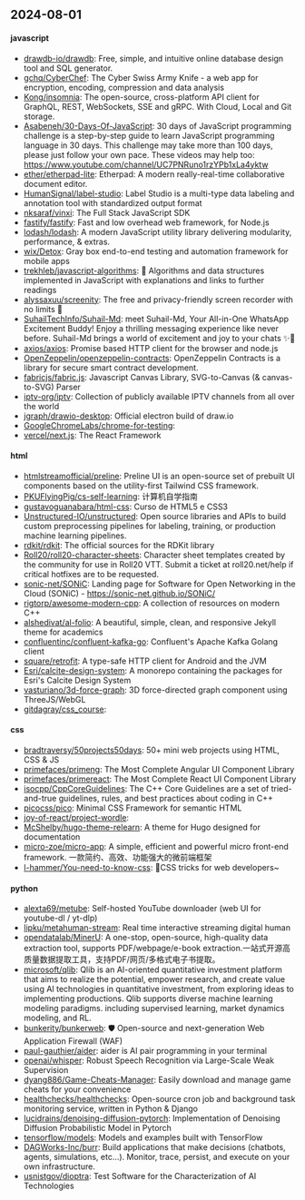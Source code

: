 ## 2024-08-01

#### javascript
* [drawdb-io/drawdb](https://github.com/drawdb-io/drawdb): Free, simple, and intuitive online database design tool and SQL generator.
* [gchq/CyberChef](https://github.com/gchq/CyberChef): The Cyber Swiss Army Knife - a web app for encryption, encoding, compression and data analysis
* [Kong/insomnia](https://github.com/Kong/insomnia): The open-source, cross-platform API client for GraphQL, REST, WebSockets, SSE and gRPC. With Cloud, Local and Git storage.
* [Asabeneh/30-Days-Of-JavaScript](https://github.com/Asabeneh/30-Days-Of-JavaScript): 30 days of JavaScript programming challenge is a step-by-step guide to learn JavaScript programming language in 30 days. This challenge may take more than 100 days, please just follow your own pace. These videos may help too: https://www.youtube.com/channel/UC7PNRuno1rzYPb1xLa4yktw
* [ether/etherpad-lite](https://github.com/ether/etherpad-lite): Etherpad: A modern really-real-time collaborative document editor.
* [HumanSignal/label-studio](https://github.com/HumanSignal/label-studio): Label Studio is a multi-type data labeling and annotation tool with standardized output format
* [nksaraf/vinxi](https://github.com/nksaraf/vinxi): The Full Stack JavaScript SDK
* [fastify/fastify](https://github.com/fastify/fastify): Fast and low overhead web framework, for Node.js
* [lodash/lodash](https://github.com/lodash/lodash): A modern JavaScript utility library delivering modularity, performance, & extras.
* [wix/Detox](https://github.com/wix/Detox): Gray box end-to-end testing and automation framework for mobile apps
* [trekhleb/javascript-algorithms](https://github.com/trekhleb/javascript-algorithms): 📝 Algorithms and data structures implemented in JavaScript with explanations and links to further readings
* [alyssaxuu/screenity](https://github.com/alyssaxuu/screenity): The free and privacy-friendly screen recorder with no limits 🎥
* [SuhailTechInfo/Suhail-Md](https://github.com/SuhailTechInfo/Suhail-Md): meet Suhail-Md, Your All-in-One WhatsApp Excitement Buddy! Enjoy a thrilling messaging experience like never before. Suhail-Md brings a world of excitement and joy to your chats ✨🤖
* [axios/axios](https://github.com/axios/axios): Promise based HTTP client for the browser and node.js
* [OpenZeppelin/openzeppelin-contracts](https://github.com/OpenZeppelin/openzeppelin-contracts): OpenZeppelin Contracts is a library for secure smart contract development.
* [fabricjs/fabric.js](https://github.com/fabricjs/fabric.js): Javascript Canvas Library, SVG-to-Canvas (& canvas-to-SVG) Parser
* [iptv-org/iptv](https://github.com/iptv-org/iptv): Collection of publicly available IPTV channels from all over the world
* [jgraph/drawio-desktop](https://github.com/jgraph/drawio-desktop): Official electron build of draw.io
* [GoogleChromeLabs/chrome-for-testing](https://github.com/GoogleChromeLabs/chrome-for-testing): 
* [vercel/next.js](https://github.com/vercel/next.js): The React Framework

#### html
* [htmlstreamofficial/preline](https://github.com/htmlstreamofficial/preline): Preline UI is an open-source set of prebuilt UI components based on the utility-first Tailwind CSS framework.
* [PKUFlyingPig/cs-self-learning](https://github.com/PKUFlyingPig/cs-self-learning): 计算机自学指南
* [gustavoguanabara/html-css](https://github.com/gustavoguanabara/html-css): Curso de HTML5 e CSS3
* [Unstructured-IO/unstructured](https://github.com/Unstructured-IO/unstructured): Open source libraries and APIs to build custom preprocessing pipelines for labeling, training, or production machine learning pipelines.
* [rdkit/rdkit](https://github.com/rdkit/rdkit): The official sources for the RDKit library
* [Roll20/roll20-character-sheets](https://github.com/Roll20/roll20-character-sheets): Character sheet templates created by the community for use in Roll20 VTT. Submit a ticket at roll20.net/help if critical hotfixes are to be requested.
* [sonic-net/SONiC](https://github.com/sonic-net/SONiC): Landing page for Software for Open Networking in the Cloud (SONiC) - https://sonic-net.github.io/SONiC/
* [rigtorp/awesome-modern-cpp](https://github.com/rigtorp/awesome-modern-cpp): A collection of resources on modern C++
* [alshedivat/al-folio](https://github.com/alshedivat/al-folio): A beautiful, simple, clean, and responsive Jekyll theme for academics
* [confluentinc/confluent-kafka-go](https://github.com/confluentinc/confluent-kafka-go): Confluent's Apache Kafka Golang client
* [square/retrofit](https://github.com/square/retrofit): A type-safe HTTP client for Android and the JVM
* [Esri/calcite-design-system](https://github.com/Esri/calcite-design-system): A monorepo containing the packages for Esri's Calcite Design System
* [vasturiano/3d-force-graph](https://github.com/vasturiano/3d-force-graph): 3D force-directed graph component using ThreeJS/WebGL
* [gitdagray/css_course](https://github.com/gitdagray/css_course): 

#### css
* [bradtraversy/50projects50days](https://github.com/bradtraversy/50projects50days): 50+ mini web projects using HTML, CSS & JS
* [primefaces/primeng](https://github.com/primefaces/primeng): The Most Complete Angular UI Component Library
* [primefaces/primereact](https://github.com/primefaces/primereact): The Most Complete React UI Component Library
* [isocpp/CppCoreGuidelines](https://github.com/isocpp/CppCoreGuidelines): The C++ Core Guidelines are a set of tried-and-true guidelines, rules, and best practices about coding in C++
* [picocss/pico](https://github.com/picocss/pico): Minimal CSS Framework for semantic HTML
* [joy-of-react/project-wordle](https://github.com/joy-of-react/project-wordle): 
* [McShelby/hugo-theme-relearn](https://github.com/McShelby/hugo-theme-relearn): A theme for Hugo designed for documentation
* [micro-zoe/micro-app](https://github.com/micro-zoe/micro-app): A simple, efficient and powerful micro front-end framework. 一款简约、高效、功能强大的微前端框架
* [l-hammer/You-need-to-know-css](https://github.com/l-hammer/You-need-to-know-css): 💄CSS tricks for web developers~

#### python
* [alexta69/metube](https://github.com/alexta69/metube): Self-hosted YouTube downloader (web UI for youtube-dl / yt-dlp)
* [lipku/metahuman-stream](https://github.com/lipku/metahuman-stream): Real time interactive streaming digital human
* [opendatalab/MinerU](https://github.com/opendatalab/MinerU): A one-stop, open-source, high-quality data extraction tool, supports PDF/webpage/e-book extraction.一站式开源高质量数据提取工具，支持PDF/网页/多格式电子书提取。
* [microsoft/qlib](https://github.com/microsoft/qlib): Qlib is an AI-oriented quantitative investment platform that aims to realize the potential, empower research, and create value using AI technologies in quantitative investment, from exploring ideas to implementing productions. Qlib supports diverse machine learning modeling paradigms. including supervised learning, market dynamics modeling, and RL.
* [bunkerity/bunkerweb](https://github.com/bunkerity/bunkerweb): 🛡️ Open-source and next-generation Web Application Firewall (WAF)
* [paul-gauthier/aider](https://github.com/paul-gauthier/aider): aider is AI pair programming in your terminal
* [openai/whisper](https://github.com/openai/whisper): Robust Speech Recognition via Large-Scale Weak Supervision
* [dyang886/Game-Cheats-Manager](https://github.com/dyang886/Game-Cheats-Manager): Easily download and manage game cheats for your convenience
* [healthchecks/healthchecks](https://github.com/healthchecks/healthchecks): Open-source cron job and background task monitoring service, written in Python & Django
* [lucidrains/denoising-diffusion-pytorch](https://github.com/lucidrains/denoising-diffusion-pytorch): Implementation of Denoising Diffusion Probabilistic Model in Pytorch
* [tensorflow/models](https://github.com/tensorflow/models): Models and examples built with TensorFlow
* [DAGWorks-Inc/burr](https://github.com/DAGWorks-Inc/burr): Build applications that make decisions (chatbots, agents, simulations, etc...). Monitor, trace, persist, and execute on your own infrastructure.
* [usnistgov/dioptra](https://github.com/usnistgov/dioptra): Test Software for the Characterization of AI Technologies
